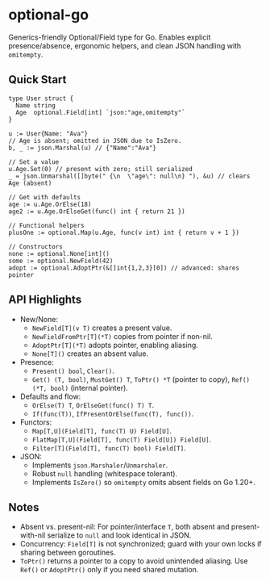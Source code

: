 # optional-go

Generics-friendly Optional/Field type for Go. Enables explicit presence/absence,
ergonomic helpers, and clean JSON handling with `omitempty`.

## Quick Start

```
type User struct {
  Name string
  Age  optional.Field[int] `json:"age,omitempty"`
}

u := User{Name: "Ava"}
// Age is absent; omitted in JSON due to IsZero.
b, _ := json.Marshal(u) // {"Name":"Ava"}

// Set a value
u.Age.Set(0) // present with zero; still serialized
_ = json.Unmarshal([]byte(" {\n  \"age\": null\n} "), &u) // clears Age (absent)

// Get with defaults
age := u.Age.OrElse(18)
age2 := u.Age.OrElseGet(func() int { return 21 })

// Functional helpers
plusOne := optional.Map(u.Age, func(v int) int { return v + 1 })

// Constructors
none := optional.None[int]()
some := optional.NewField(42)
adopt := optional.AdoptPtr(&[]int{1,2,3}[0]) // advanced: shares pointer
```

## API Highlights

- New/None:
  - `NewField[T](v T)` creates a present value.
  - `NewFieldFromPtr[T](*T)` copies from pointer if non-nil.
  - `AdoptPtr[T](*T)` adopts pointer, enabling aliasing.
  - `None[T]()` creates an absent value.
- Presence:
  - `Present() bool`, `Clear()`.
  - `Get() (T, bool)`, `MustGet() T`, `ToPtr() *T` (pointer to copy), `Ref() (*T, bool)` (internal pointer).
- Defaults and flow:
  - `OrElse(T) T`, `OrElseGet(func() T) T`.
  - `If(func(T))`, `IfPresentOrElse(func(T), func())`.
- Functors:
  - `Map[T,U](Field[T], func(T) U) Field[U]`.
  - `FlatMap[T,U](Field[T], func(T) Field[U]) Field[U]`.
  - `Filter[T](Field[T], func(T) bool) Field[T]`.
- JSON:
  - Implements `json.Marshaler`/`Unmarshaler`.
  - Robust `null` handling (whitespace tolerant).
  - Implements `IsZero()` so `omitempty` omits absent fields on Go 1.20+.

## Notes

- Absent vs. present-nil: For pointer/interface `T`, both absent and present-with-nil serialize to `null` and look identical in JSON.
- Concurrency: `Field[T]` is not synchronized; guard with your own locks if sharing between goroutines.
- `ToPtr()` returns a pointer to a copy to avoid unintended aliasing. Use `Ref()` or `AdoptPtr()` only if you need shared mutation.
